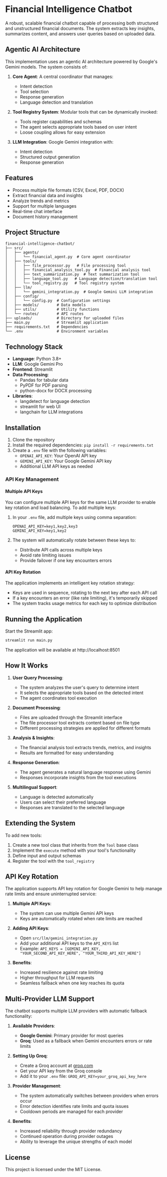 # Financial Intelligence Chatbot

A robust, scalable financial chatbot capable of processing both structured and unstructured financial documents. The system extracts key insights, summarizes content, and answers user queries based on uploaded data.

## Agentic AI Architecture

This implementation uses an agentic AI architecture powered by Google's Gemini models. The system consists of:

1. **Core Agent**: A central coordinator that manages:
   - Intent detection
   - Tool selection
   - Response generation
   - Language detection and translation

2. **Tool Registry System**: Modular tools that can be dynamically invoked:
   - Tools register capabilities and schemas
   - The agent selects appropriate tools based on user intent
   - Loose coupling allows for easy extension

3. **LLM Integration**: Google Gemini integration with:
   - Intent detection
   - Structured output generation
   - Response generation

## Features

- Process multiple file formats (CSV, Excel, PDF, DOCX)
- Extract financial data and insights
- Analyze trends and metrics
- Support for multiple languages
- Real-time chat interface
- Document history management

## Project Structure

```
financial-intelligence-chatbot/
├── src/
│   ├── agents/
│   │   └── financial_agent.py  # Core agent coordinator
│   ├── tools/
│   │   ├── file_processor.py   # File processing tool
│   │   ├── financial_analysis_tool.py  # Financial analysis tool
│   │   ├── text_summarization.py  # Text summarization tool
│   │   ├── language_tool.py   # Language detection/translation tool
│   │   └── tool_registry.py   # Tool registry system
│   ├── llm/
│   │   └── gemini_integration.py  # Google Gemini LLM integration
│   ├── config/
│   │   └── config.py  # Configuration settings
│   ├── models/        # Data models
│   ├── utils/         # Utility functions
│   └── routes/        # API routes
├── uploads/           # Directory for uploaded files
├── main.py            # Streamlit application
├── requirements.txt   # Dependencies
└── .env               # Environment variables
```

## Technology Stack

- **Language**: Python 3.8+
- **LLM**: Google Gemini Pro
- **Frontend**: Streamlit
- **Data Processing**:
  - Pandas for tabular data
  - PyPDF for PDF parsing
  - python-docx for DOCX processing
- **Libraries**:
  - langdetect for language detection
  - streamlit for web UI
  - langchain for LLM integrations

## Installation

1. Clone the repository
2. Install the required dependencies: `pip install -r requirements.txt`
3. Create a `.env` file with the following variables:
   - `OPENAI_API_KEY`: Your OpenAI API key
   - `GEMINI_API_KEY`: Your Google Gemini API key
   - Additional LLM API keys as needed

### API Key Management

#### Multiple API Keys
You can configure multiple API keys for the same LLM provider to enable key rotation and load balancing. To add multiple keys:

1. In your `.env` file, add multiple keys using comma separation:
   ```
   OPENAI_API_KEY=key1,key2,key3
   GEMINI_API_KEY=key1,key2
   ```

2. The system will automatically rotate between these keys to:
   - Distribute API calls across multiple keys
   - Avoid rate limiting issues
   - Provide failover if one key encounters errors

#### API Key Rotation
The application implements an intelligent key rotation strategy:
- Keys are used in sequence, rotating to the next key after each API call
- If a key encounters an error (like rate limiting), it's temporarily skipped
- The system tracks usage metrics for each key to optimize distribution

## Running the Application

Start the Streamlit app:
```bash
streamlit run main.py
```

The application will be available at http://localhost:8501

## How It Works

1. **User Query Processing**:
   - The system analyzes the user's query to determine intent
   - It selects the appropriate tools based on the detected intent
   - The agent coordinates tool execution

2. **Document Processing**:
   - Files are uploaded through the Streamlit interface
   - The file processor tool extracts content based on file type
   - Different processing strategies are applied for different formats

3. **Analysis & Insights**:
   - The financial analysis tool extracts trends, metrics, and insights
   - Results are formatted for easy understanding

4. **Response Generation**:
   - The agent generates a natural language response using Gemini
   - Responses incorporate insights from the tool executions

5. **Multilingual Support**:
   - Language is detected automatically
   - Users can select their preferred language
   - Responses are translated to the selected language

## Extending the System

To add new tools:

1. Create a new tool class that inherits from the `Tool` base class
2. Implement the `execute` method with your tool's functionality
3. Define input and output schemas
4. Register the tool with the `tool_registry`

## API Key Rotation

The application supports API key rotation for Google Gemini to help manage rate limits and ensure uninterrupted service:

1. **Multiple API Keys**:
   - The system can use multiple Gemini API keys
   - Keys are automatically rotated when rate limits are reached

2. **Adding API Keys**:
   - Open `src/llm/gemini_integration.py`
   - Add your additional API keys to the `API_KEYS` list
   - Example: `API_KEYS = [GEMINI_API_KEY, "YOUR_SECOND_API_KEY_HERE", "YOUR_THIRD_API_KEY_HERE"]`

3. **Benefits**:
   - Increased resilience against rate limiting
   - Higher throughput for LLM requests
   - Seamless fallback when one key reaches its quota

## Multi-Provider LLM Support

The chatbot supports multiple LLM providers with automatic fallback functionality:

1. **Available Providers**:
   - **Google Gemini**: Primary provider for most queries
   - **Groq**: Used as a fallback when Gemini encounters errors or rate limits

2. **Setting Up Groq**:
   - Create a Groq account at [groq.com](https://console.groq.com/keys)
   - Get your API key from the Groq console
   - Add it to your `.env` file: `GROQ_API_KEY=your_groq_api_key_here`

3. **Provider Management**:
   - The system automatically switches between providers when errors occur
   - Error detection identifies rate limits and quota issues
   - Cooldown periods are managed for each provider

4. **Benefits**:
   - Increased reliability through provider redundancy
   - Continued operation during provider outages
   - Ability to leverage the unique strengths of each model

## License

This project is licensed under the MIT License. 